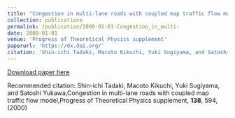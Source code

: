 ```yaml
---
title: "Congestion in multi-lane roads with coupled map traffic flow model"
collection: publications
permalink: /publication/2000-01-01-Congestion_in_multi-
date: 2000-01-01
venue: 'Progress of Theoretical Physics supplement'
paperurl: 'https://dx.doi.org/'
citation: 'Shin-ichi Tadaki, Macoto Kikuchi, Yuki Sugiyama, and Satoshi Yukawa,Congestion in multi-lane roads with coupled map traffic flow model,Progress of Theoretical Physics supplement, <b>138</b>, 594, (2000)'
---
```


<a href='https://dx.doi.org/'>Download paper here</a>

Recommended citation: Shin-ichi Tadaki, Macoto Kikuchi, Yuki Sugiyama, and Satoshi Yukawa,Congestion in multi-lane roads with coupled map traffic flow model,Progress of Theoretical Physics supplement, <b>138</b>, 594, (2000)